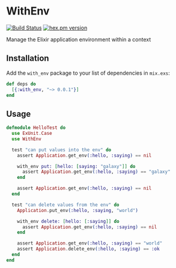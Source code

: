# WithEnv
[![Build Status](https://github.com/fremantle-industries/with_env/workflows/test/badge.svg?branch=master)](https://github.com/fremantle-industries/with_env/actions?query=workflow%3Atest)
[![hex.pm version](https://img.shields.io/hexpm/v/with_env.svg?style=flat)](https://hex.pm/packages/with_env)

Manage the Elixir application environment within a context

## Installation

Add the `with_env` package to your list of dependencies in `mix.exs`:

```elixir
def deps do
  [{:with_env, "~> 0.0.1"}]
end
```

## Usage

```elixir
defmodule HelloTest do
  use ExUnit.Case
  use WithEnv

  test "can put values into the env" do
    assert Application.get_env(:hello, :saying) == nil

    with_env put: [hello: [saying: "galaxy"]] do
      assert Application.get_env(:hello, :saying) == "galaxy"
    end

    assert Application.get_env(:hello, :saying) == nil
  end

  test "can delete values from the env" do
    Application.put_env(:hello, :saying, "world")

    with_env delete: [hello: [:saying]] do
      assert Application.get_env(:hello, :saying) == nil
    end

    assert Application.get_env(:hello, :saying) == "world"
    assert Application.delete_env(:hello, :saying) == :ok
  end
end
```

